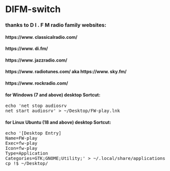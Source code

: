 # DIFM-switch

### thanks to  D I . F M  radio family websites:

#### https://www. classicalradio.com/
#### https://www. di.fm/
#### https://www. jazzradio.com/
#### https://www. radiotunes.com/ aka https://www. sky.fm/
#### https://www. rockradio.com/

#### for Windows (7 and above) desktop Sortcut:
<pre>echo 'net stop audiosrv
net start audiosrv' > ~/Desktop/FW-play.lnk
</pre>

#### for Linux Ubuntu (18 and above) desktop Sortcut:
<pre>echo '[Desktop Entry]
Name=FW-play
Exec=fw-play
Icon=fw-play
Type=Application
Categories=GTK;GNOME;Utility;' > ~/.local/share/applications/FW-play.desktop
cp !$ ~/Desktop/

</pre>
